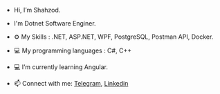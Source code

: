 - Hi, I’m Shahzod.
- I'm Dotnet Software Enginer.
 
- ⚙️ My Skills :  .NET, ASP.NET, WPF, PostgreSQL, Postman API, Docker.
- 💻 My programming languages : C#, C++
- 💻 I’m currently learning Angular.
- 📫 Connect with me: <a href="https://t.me/shahzodochilov">Telegram</a>, <a href="https://www.linkedin.com/in/shahzodochilov">Linkedin</a>
